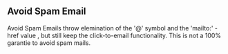 ## Avoid Spam Email

Avoid Spam Emails throw elemination of the '@' symbol and the 'mailto:' - href value
, but still keep the click-to-email functionality. This is not a 100% garantie to avoid spam mails.
